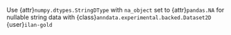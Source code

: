 Use {attr}`numpy.dtypes.StringDType` with `na_object` set to {attr}`pandas.NA` for nullable string data with {class}`anndata.experimental.backed.Dataset2D` {user}`ilan-gold`
